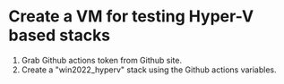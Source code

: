 # Create a VM for testing Hyper-V based stacks

1. Grab Github actions token from Github site.
2. Create a "win2022_hyperv" stack using the Github actions variables.
